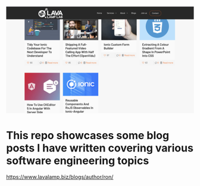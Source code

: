 ![Preview](lava-lamp-lab-blogs.png)


# This repo showcases some blog posts I have written covering various software engineering topics

https://www.lavalamp.biz/blogs/author/ron/